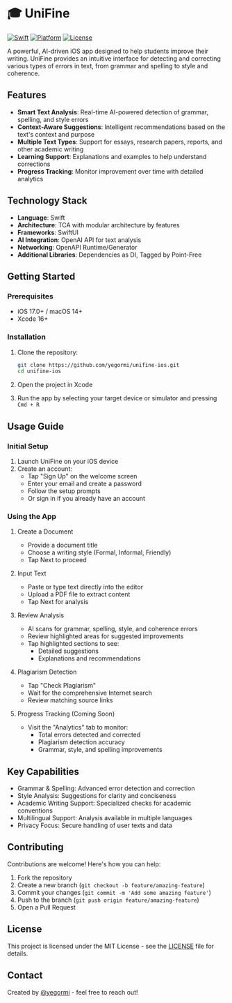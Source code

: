 # 🎓 UniFine

[![Swift](https://img.shields.io/badge/Swift-6.0-orange.svg)](https://swift.org/)
[![Platform](https://img.shields.io/badge/Platform-iOS-blue.svg)](https://www.apple.com/ios/)
[![License](https://img.shields.io/badge/License-MIT-blue.svg)](LICENSE)

A powerful, AI-driven iOS app designed to help students improve their writing. UniFine provides an intuitive interface for detecting and correcting various types of errors in text, from grammar and spelling to style and coherence.

## Features

* **Smart Text Analysis**: Real-time AI-powered detection of grammar, spelling, and style errors
* **Context-Aware Suggestions**: Intelligent recommendations based on the text's context and purpose
* **Multiple Text Types**: Support for essays, research papers, reports, and other academic writing
* **Learning Support**: Explanations and examples to help understand corrections
* **Progress Tracking**: Monitor improvement over time with detailed analytics

## Technology Stack

* **Language**: Swift
* **Architecture**: TCA with modular architecture by features
* **Frameworks**: SwiftUI
* **AI Integration**: OpenAI API for text analysis
* **Networking**: OpenAPI Runtime/Generator
* **Additional Libraries**: Dependencies as DI, Tagged by Point-Free

## Getting Started

### Prerequisites

* iOS 17.0+ / macOS 14+
* Xcode 16+

### Installation

1. Clone the repository:
   ```bash
   git clone https://github.com/yegormi/unifine-ios.git
   cd unifine-ios
   ```

2. Open the project in Xcode

3. Run the app by selecting your target device or simulator and pressing `Cmd + R`

## Usage Guide

### Initial Setup

1. Launch UniFine on your iOS device
2. Create an account:
   * Tap "Sign Up" on the welcome screen
   * Enter your email and create a password
   * Follow the setup prompts
   * Or sign in if you already have an account

### Using the App

1. Create a Document
   * Provide a document title
   * Choose a writing style (Formal, Informal, Friendly)
   * Tap Next to proceed

2. Input Text
   * Paste or type text directly into the editor
   * Upload a PDF file to extract content
   * Tap Next for analysis

3. Review Analysis
   * AI scans for grammar, spelling, style, and coherence errors
   * Review highlighted areas for suggested improvements
   * Tap highlighted sections to see:
     * Detailed suggestions
     * Explanations and recommendations

4. Plagiarism Detection
   * Tap "Check Plagiarism"
   * Wait for the comprehensive Internet search
   * Review matching source links

5. Progress Tracking (Coming Soon)
   * Visit the "Analytics" tab to monitor:
     * Total errors detected and corrected
     * Plagiarism detection accuracy
     * Grammar, style, and spelling improvements

## Key Capabilities

* Grammar & Spelling: Advanced error detection and correction
* Style Analysis: Suggestions for clarity and conciseness
* Academic Writing Support: Specialized checks for academic conventions
* Multilingual Support: Analysis available in multiple languages
* Privacy Focus: Secure handling of user texts and data

## Contributing

Contributions are welcome! Here's how you can help:

1. Fork the repository
2. Create a new branch (`git checkout -b feature/amazing-feature`)
3. Commit your changes (`git commit -m 'Add some amazing feature'`)
4. Push to the branch (`git push origin feature/amazing-feature`)
5. Open a Pull Request

## License

This project is licensed under the MIT License - see the [LICENSE](LICENSE) file for details.

## Contact

Created by [@yegormi](https://github.com/yegormi) - feel free to reach out!
